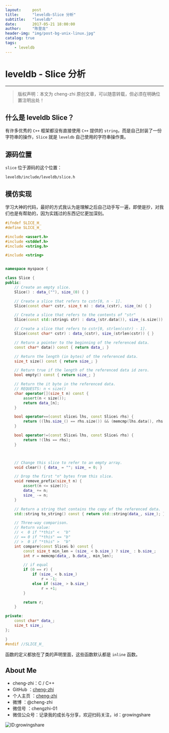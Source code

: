 ```yaml
---
layout:    	post
title:      "leveldb-Slice 分析"
subtitle:   "leveldb"
date:       2017-05-21 18:00:00
author:     "陈登龙"
header-img: "img/post-bg-unix-linux.jpg"
catalog: true
tags:
    - leveldb
---
```



# leveldb - Slice 分析
***
> 版权声明：本文为 cheng-zhi 原创文章，可以随意转载，但必须在明确位置注明出处！ 

## 什么是 leveldb Slice？

有许多优秀的 `C++` 框架都没有直接使用 `C++` 提供的 `string`，而是自己封装了一份字符串的操作，`Slice` 就是 `leveldb` 自己使用的字符串操作类。

## 源码位置

`slice` 位于源码的这个位置：
```
leveldb/include/leveldb/slice.h
```


## 模仿实现

学习大神的代码，最好的方式我认为是理解之后自己动手写一遍，即使是抄，对我们也是有帮助的，因为实践过的东西记忆更加深刻。
```cpp
#ifndef SLICE_H_
#define SLICE_H_

#include <assert.h>
#include <stddef.h>
#include <string.h>

#include <string>


namespace myspace {

class Slice {
public:
	// Create an empty slice.
	Slice() : data_(""), size_(0) { }

	// Create a slice that refers to cstr[0, n - 1].
	Slice(const char* cstr, size_t n) : data_(cstr), size_(n) { }

	// Create a slice that refers to the contents of "str"
	Slice(const std::string& str) : data_(str.data()), size_(s.size()) { }

	// Create a slice that refers to cstr[0, strlen(cstr) - 1].
	Slice(const char* cstr) : data_(cstr), size_(strlen(cstr)) { }

	// Return a pointer to the beginning of the referenced data.
	const char* data() const { return data_; }

	// Return the length (in bytes) of the referenced data.
	size_t size() const { return size_; }

	// Return true if the length of the referenced data id zero.
	bool empty() const { return size_; }

	// Return the it byte in the referenced data.
	// REQUESTS: n < size()
	char operator[](size_t n) const {
		assert(n < size());
		return data_[n];
	}

	bool operator==(const slice& lhs, const Slice& rhs) {
		return ((lhs.size_() == rhs.size()) && (memcmp(lhs.data(), rhs.data(), lhs.size()) == 0));
	}

	bool operator!=(const Slice& lhs, const Slice& rhs) {
		return !(lhs == rhs);
	}



	// Change this slice to refer to an empty array.
	void clear() { data_ = ""; size_ = 0; }

	// Drop the first "n" bytes from this slice.
	void remove_prefix(size_t n) {
		assert(n <= size());
		data_ += n;
		size_ -= n;
	}

	// Return a string that contains the copy of the referenced data.
	std::string to_string() const { return std::string(data_, size_); }

	// Three-way comparison.
	// Return value:
	// <  0 if "*this" <  "b"
	// == 0 if "*this" == "b"
	// >  0 if "*this" >  "b"
	int compare(const Slice& b) const {
		const size_t min_len = (size_ < b.size_) ? size_ : b.size_;
		int r = memcmp(data_, b.data_, min_len);

		// if equal
		if (0 == r) {
			if (size_ < b.size_)
				r = -1;
			else if (size_ > b.size_)
				r = +1;
		}

		return r;
	}

private:
	const char* data_;
	size_t size_;	
};

}
#endif //SLICE_H_
```

函数的定义都放在了类的声明里面，这些函数默认都是 `inline` 函数。


## About Me
- cheng-zhi：C / C++
- GitHub   ：[cheng-zhi](https://github.com/cheng-zhi)
- 个人主页 ：[cheng-zhi](https://cheng-zhi.github.io/)
- 微博     ：@cheng-zhi
- 微信号   ：chengzhi-01
- 微信公众号：记录我的成长与分享，欢迎扫码关注，id：growingshare

![ID:growingshare](https://cheng-zhi.github.io/img/wechart.jpg)



